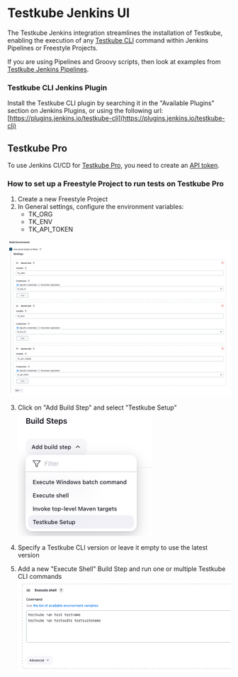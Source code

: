 # Testkube Jenkins UI

The Testkube Jenkins integration streamlines the installation of Testkube, enabling the execution of any [Testkube CLI](https://docs.testkube.io/cli/testkube) command within Jenkins Pipelines or Freestyle Projects.  

If you are using Pipelines and Groovy scripts, then look at examples from [Testkube Jenkins Pipelines](./jenkins.md).

### Testkube CLI Jenkins Plugin

Install the Testkube CLI plugin by searching it in the "Available Plugins" section on Jenkins Plugins, or using the following url:
[https://plugins.jenkins.io/testkube-cli](https://plugins.jenkins.io/testkube-cli)

## Testkube Pro

To use Jenkins CI/CD for [Testkube Pro](https://app.testkube.io/), you need to create an [API token](https://docs.testkube.io/testkube-pro/articles/organization-management/#api-tokens).


### How to set up a Freestyle Project to run tests on Testkube Pro

1. Create a new Freestyle Project
2. In General settings, configure the environment variables:
   - TK_ORG
   - TK_ENV
   - TK_API_TOKEN
  
![jenkins environment variables configuration](../img/jenkins-environment.png)

3. Click on "Add Build Step" and select "Testkube Setup"
![jenkins testkube setup build step](../img/jenkins-build-step.png)

4. Specify a Testkube CLI version or leave it empty to use the latest version

5. Add a new "Execute Shell" Build Step and run one or multiple Testkube CLI commands
![jenkins execute shell](../img/jenkins-execute-shell.png)
